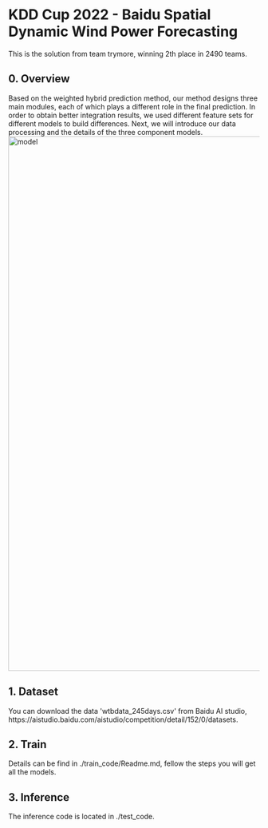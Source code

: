<h1>KDD Cup 2022 - Baidu Spatial Dynamic Wind Power Forecasting</h1>

This is the solution from team trymore, winning 2th place in 2490 teams.

<h2>0. Overview</h2>
Based on the weighted hybrid prediction method, our method designs three main modules, 
each of which plays a different role in the final prediction.
In order to obtain better integration results, we used different feature sets for different models to build differences. 
Next, we will introduce our data processing and the details of the three component models.
<img width="1071" alt="model" src="https://user-images.githubusercontent.com/43618727/181726007-ae7f9ddd-f5e2-4c43-af70-327b0e1b4bdd.png">

<h2>1. Dataset</h2>
You can download the data 'wtbdata_245days.csv' from Baidu AI studio, https://aistudio.baidu.com/aistudio/competition/detail/152/0/datasets.

<h2>2. Train</h2>
Details can be find in ./train_code/Readme.md, fellow the steps you will get all the models.

<h2>3. Inference</h2>
The inference code is located in ./test_code.
